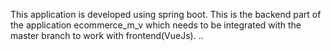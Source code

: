 This application is developed using spring boot. 
This is the backend part of the application ecommerce_m_v which needs to be integrated with the master branch to work with frontend(VueJs). ..
